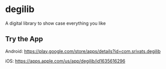# degilib

A digital library to show case everything you like

## Try the App

Android: https://play.google.com/store/apps/details?id=com.srivats.degilib

iOS: https://apps.apple.com/us/app/degilib/id1635616296
